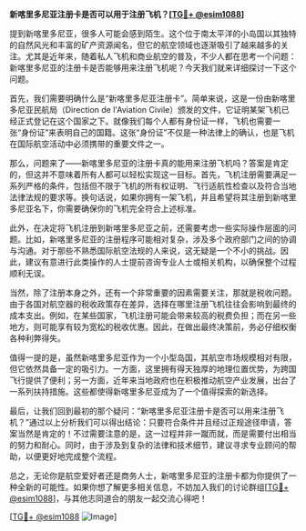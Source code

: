 **新喀里多尼亚注册卡是否可以用于注册飞机？[[TG💪+ @esim1088](https://t.me/s/esim1088)]**

提到新喀里多尼亚，很多人可能会感到陌生。这个位于南太平洋的小岛国以其独特的自然风光和丰富的矿产资源闻名，但它的航空领域也逐渐吸引了越来越多的关注。尤其是近年来，随着私人飞机和商业航空的普及，不少人都在思考一个问题：新喀里多尼亚的注册卡是否能够用来注册飞机呢？今天我们就来详细探讨一下这个问题。

首先，我们需要明确什么是“新喀里多尼亚注册卡”。简单来说，这是一份由新喀里多尼亚民航局（Direction de l'Aviation Civile）颁发的文件，它证明某架飞机已经正式登记在这个国家之下。就像我们每个人都有身份证一样，飞机也需要一张“身份证”来表明自己的国籍。这张“身份证”不仅是一种法律上的确认，也是飞机在国际航空活动中必须携带的重要文件之一。

那么，问题来了——新喀里多尼亚的注册卡真的能用来注册飞机吗？答案是肯定的，但这并不意味着所有人都可以轻松实现这一目标。首先，飞机注册需要满足一系列严格的条件，包括但不限于飞机的所有权证明、飞行适航性检查以及符合当地法律法规的要求等。换句话说，如果你拥有一架飞机，并且希望将其注册到新喀里多尼亚名下，你需要确保你的飞机完全符合上述标准。

此外，在决定将飞机注册到新喀里多尼亚之前，还需要考虑一些实际操作层面的问题。比如，新喀里多尼亚的注册程序可能相对复杂，涉及多个政府部门之间的协调与沟通。对于那些不熟悉国际航空法规的人来说，这无疑是一个不小的挑战。因此，建议有意进行此类操作的人士提前咨询专业人士或相关机构，以确保整个过程顺利无误。

当然，除了注册本身之外，还有一个非常重要的因素需要关注，那就是税收问题。由于各国对航空器的税收政策存在差异，选择在哪里注册飞机往往会影响到最终的成本支出。例如，在某些国家，飞机注册可能会带来较高的税费负担；而在另一些地方，则可能享有较为宽松的税收优惠。因此，在做出最终决策前，务必仔细权衡各种利弊得失。

值得一提的是，虽然新喀里多尼亚作为一个小型岛国，其航空市场规模相对有限，但它依然具备一定的吸引力。一方面，这里拥有得天独厚的地理位置优势，为跨国飞行提供了便利；另一方面，近年来当地政府也在积极推动航空产业发展，出台了一系列扶持措施。这些都使得新喀里多尼亚成为了一个值得探索的新选择。

最后，让我们回到最初的那个疑问：“新喀里多尼亚注册卡是否可以用来注册飞机？”通过以上分析我们可以得出结论：只要符合条件并且经过正规途径申请，答案当然是肯定的！不过需要注意的是，这一过程并非一蹴而就，而是需要付出相当的努力和耐心。同时，由于涉及到复杂的法律和技术细节，建议寻求专业顾问的帮助，以便更好地完成整个流程。

总之，无论你是航空爱好者还是商务人士，新喀里多尼亚的注册卡都为你提供了一种全新的可能性。如果你想了解更多相关信息，不妨加入我们的讨论群组[[TG💪+ @esim1088](https://t.me/s/esim1088)]，与其他志同道合的朋友一起交流心得吧！

[[TG💪+ @esim1088](https://t.me/s/esim1088) ![Image](https://i.postimg.cc/4NQfJmqS/Snipaste-2025-05-13-00-14-12.png)]